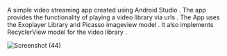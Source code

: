 A simple video streaming app created using Android Studio .
The app provides the functionality of playing a video library via urls .
The App uses the Exoplayer Library and Picasso imageview model . It also implements RecyclerView model for the video library . 

![Screenshot (44)](https://github.com/Semicile17/VideoStreamApp/assets/138305306/36887d00-388c-4a8e-a9ff-44e88b340456)


